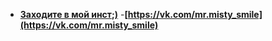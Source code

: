 - **[Заходите в мой инст;)](https://www.instagram.com/mr.misty_smile)**
-**[https://vk.com/mr.misty_smile](https://vk.com/mr.misty_smile)**